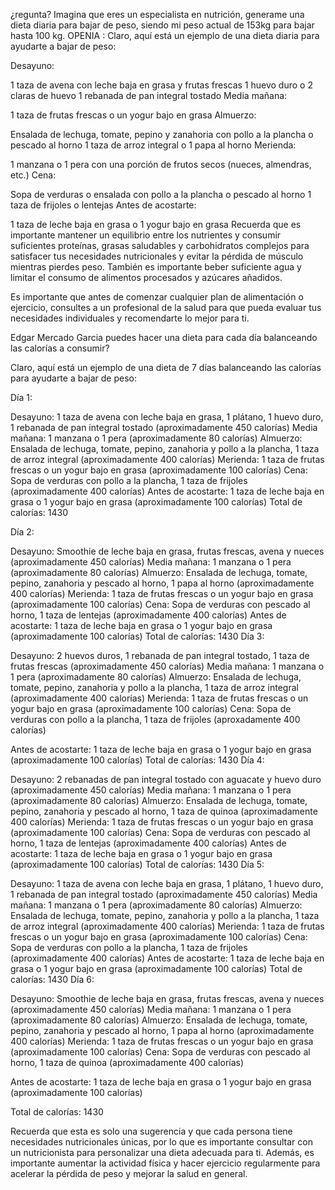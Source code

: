 ¿regunta? Imagina que eres un especialista en nutrición, generame una dieta diaria para bajar de peso, siendo mi peso actual de 153kg para bajar hasta 100 kg.
OPENIA : Claro, aquí está un ejemplo de una dieta diaria para ayudarte a bajar de peso:

Desayuno:

1 taza de avena con leche baja en grasa y frutas frescas
1 huevo duro o 2 claras de huevo
1 rebanada de pan integral tostado
Media mañana:

1 taza de frutas frescas o un yogur bajo en grasa
Almuerzo:

Ensalada de lechuga, tomate, pepino y zanahoria con pollo a la plancha o pescado al horno
1 taza de arroz integral o 1 papa al horno
Merienda:

1 manzana o 1 pera con una porción de frutos secos (nueces, almendras, etc.)
Cena:

Sopa de verduras o ensalada con pollo a la plancha o pescado al horno
1 taza de frijoles o lentejas
Antes de acostarte:

1 taza de leche baja en grasa o 1 yogur bajo en grasa
Recuerda que es importante mantener un equilibrio entre los nutrientes y consumir suficientes proteínas, grasas saludables y carbohidratos complejos para satisfacer tus necesidades nutricionales y evitar la pérdida de músculo mientras pierdes peso. También es importante beber suficiente agua y limitar el consumo de alimentos procesados y azúcares añadidos.

Es importante que antes de comenzar cualquier plan de alimentación o ejercicio, consultes a un profesional de la salud para que pueda evaluar tus necesidades individuales y recomendarte lo mejor para ti.




Edgar Mercado Garcia
puedes hacer una dieta para cada día balanceando las calorías a consumir?

Claro, aquí está un ejemplo de una dieta de 7 días balanceando las calorías para ayudarte a bajar de peso:

Día 1:

Desayuno: 1 taza de avena con leche baja en grasa, 1 plátano, 1 huevo duro, 1 rebanada de pan integral tostado (aproximadamente 450 calorías)
Media mañana: 1 manzana o 1 pera (aproximadamente 80 calorías)
Almuerzo: Ensalada de lechuga, tomate, pepino, zanahoria y pollo a la plancha, 1 taza de arroz integral (aproximadamente 400 calorías)
Merienda: 1 taza de frutas frescas o un yogur bajo en grasa (aproximadamente 100 calorías)
Cena: Sopa de verduras con pollo a la plancha, 1 taza de frijoles (aproximadamente 400 calorías)
Antes de acostarte: 1 taza de leche baja en grasa o 1 yogur bajo en grasa (aproximadamente 100 calorías)
Total de calorías: 1430

Día 2:

Desayuno: Smoothie de leche baja en grasa, frutas frescas, avena y nueces (aproximadamente 450 calorías)
Media mañana: 1 manzana o 1 pera (aproximadamente 80 calorías)
Almuerzo: Ensalada de lechuga, tomate, pepino, zanahoria y pescado al horno, 1 papa al horno (aproximadamente 400 calorías)
Merienda: 1 taza de frutas frescas o un yogur bajo en grasa (aproximadamente 100 calorías)
Cena: Sopa de verduras con pescado al horno, 1 taza de lentejas (aproximadamente 400 calorías)
Antes de acostarte: 1 taza de leche baja en grasa o 1 yogur bajo en grasa (aproximadamente 100 calorías)
Total de calorías: 1430
Día 3:

Desayuno: 2 huevos duros, 1 rebanada de pan integral tostado, 1 taza de frutas frescas (aproximadamente 450 calorías)
Media mañana: 1 manzana o 1 pera (aproximadamente 80 calorías)
Almuerzo: Ensalada de lechuga, tomate, pepino, zanahoria y pollo a la plancha, 1 taza de arroz integral (aproximadamente 400 calorías)
Merienda: 1 taza de frutas frescas o un yogur bajo en grasa (aproximadamente 100 calorías)
Cena: Sopa de verduras con pollo a la plancha, 1 taza de frijoles (aproxadamente 400 calorías)

Antes de acostarte: 1 taza de leche baja en grasa o 1 yogur bajo en grasa (aproximadamente 100 calorías)
Total de calorías: 1430
Día 4:

Desayuno: 2 rebanadas de pan integral tostado con aguacate y huevo duro (aproximadamente 450 calorías)
Media mañana: 1 manzana o 1 pera (aproximadamente 80 calorías)
Almuerzo: Ensalada de lechuga, tomate, pepino, zanahoria y pescado al horno, 1 taza de quinoa (aproximadamente 400 calorías)
Merienda: 1 taza de frutas frescas o un yogur bajo en grasa (aproximadamente 100 calorías)
Cena: Sopa de verduras con pescado al horno, 1 taza de lentejas (aproximadamente 400 calorías)
Antes de acostarte: 1 taza de leche baja en grasa o 1 yogur bajo en grasa (aproximadamente 100 calorías)
Total de calorías: 1430
Día 5:

Desayuno: 1 taza de avena con leche baja en grasa, 1 plátano, 1 huevo duro, 1 rebanada de pan integral tostado (aproximadamente 450 calorías)
Media mañana: 1 manzana o 1 pera (aproximadamente 80 calorías)
Almuerzo: Ensalada de lechuga, tomate, pepino, zanahoria y pollo a la plancha, 1 taza de arroz integral (aproximadamente 400 calorías)
Merienda: 1 taza de frutas frescas o un yogur bajo en grasa (aproximadamente 100 calorías)
Cena: Sopa de verduras con pollo a la plancha, 1 taza de frijoles (aproximadamente 400 calorías)
Antes de acostarte: 1 taza de leche baja en grasa o 1 yogur bajo en grasa (aproximadamente 100 calorías)
Total de calorías: 1430
Día 6:

Desayuno: Smoothie de leche baja en grasa, frutas frescas, avena y nueces (aproximadamente 450 calorías)
Media mañana: 1 manzana o 1 pera (aproximadamente 80 calorías)
Almuerzo: Ensalada de lechuga, tomate, pepino, zanahoria y pescado al horno, 1 papa al horno (aproximadamente 400 calorías)
Merienda: 1 taza de frutas frescas o un yogur bajo en grasa (aproximadamente 100 calorías)
Cena: Sopa de verduras con pescado al horno, 1 taza de quinoa (aproximadamente 400 calorías)

Antes de acostarte: 1 taza de leche baja en grasa o 1 yogur bajo en grasa (aproximadamente 100 calorías)

Total de calorías: 1430

Recuerda que esta es solo una sugerencia y que cada persona tiene necesidades nutricionales únicas, por lo que es importante consultar con un nutricionista para personalizar una dieta adecuada para ti. Además, es importante aumentar la actividad física y hacer ejercicio regularmente para acelerar la pérdida de peso y mejorar la salud en general.

